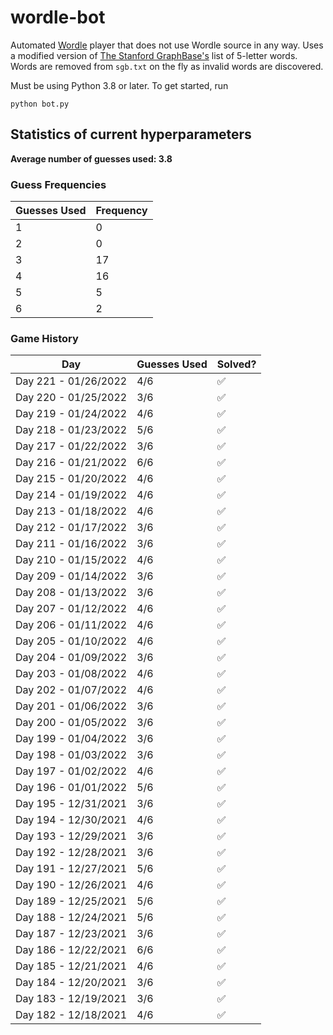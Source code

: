 # wordle-bot

Automated [Wordle](https://www.powerlanguage.co.uk/wordle/) player that does not use Wordle source in any way. Uses a modified version of [The Stanford GraphBase's](https://www-cs-faculty.stanford.edu/~knuth/sgb.html) list of 5-letter words. Words are removed from `sgb.txt` on the fly as invalid words are discovered.

Must be using Python 3.8 or later. To get started, run
```
python bot.py
```

## Statistics of current hyperparameters

**Average number of guesses used: 3.8**

### Guess Frequencies
|Guesses Used|Frequency|
|---------|---------|
|1|0|
|2|0|
|3|17|
|4|16|
|5|5|
|6|2|

### Game History
|Day|Guesses Used|Solved?|
|----------------------|-----|---|
| Day 221 - 01/26/2022 | 4/6 | ✅ |
| Day 220 - 01/25/2022 | 3/6 | ✅ |
| Day 219 - 01/24/2022 | 4/6 | ✅ |
| Day 218 - 01/23/2022 | 5/6 | ✅ |
| Day 217 - 01/22/2022 | 3/6 | ✅ |
| Day 216 - 01/21/2022 | 6/6 | ✅ |
| Day 215 - 01/20/2022 | 4/6 | ✅ |
| Day 214 - 01/19/2022 | 4/6 | ✅ |
| Day 213 - 01/18/2022 | 4/6 | ✅ |
| Day 212 - 01/17/2022 | 3/6 | ✅ |
| Day 211 - 01/16/2022 | 3/6 | ✅ |
| Day 210 - 01/15/2022 | 4/6 | ✅ |
| Day 209 - 01/14/2022 | 3/6 | ✅ |
| Day 208 - 01/13/2022 | 3/6 | ✅ |
| Day 207 - 01/12/2022 | 4/6 | ✅ |
| Day 206 - 01/11/2022 | 4/6 | ✅ |
| Day 205 - 01/10/2022 | 4/6 | ✅ |
| Day 204 - 01/09/2022 | 3/6 | ✅ |
| Day 203 - 01/08/2022 | 4/6 | ✅ |
| Day 202 - 01/07/2022 | 4/6 | ✅ |
| Day 201 - 01/06/2022 | 3/6 | ✅ |
| Day 200 - 01/05/2022 | 3/6 | ✅ |
| Day 199 - 01/04/2022 | 3/6 | ✅ |
| Day 198 - 01/03/2022 | 3/6 | ✅ |
| Day 197 - 01/02/2022 | 4/6 | ✅ |
| Day 196 - 01/01/2022 | 5/6 | ✅ |
| Day 195 - 12/31/2021 | 3/6 | ✅ |
| Day 194 - 12/30/2021 | 4/6 | ✅ |
| Day 193 - 12/29/2021 | 3/6 | ✅ |
| Day 192 - 12/28/2021 | 3/6 | ✅ |
| Day 191 - 12/27/2021 | 5/6 | ✅ |
| Day 190 - 12/26/2021 | 4/6 | ✅ |
| Day 189 - 12/25/2021 | 5/6 | ✅ |
| Day 188 - 12/24/2021 | 5/6 | ✅ |
| Day 187 - 12/23/2021 | 3/6 | ✅ |
| Day 186 - 12/22/2021 | 6/6 | ✅ |
| Day 185 - 12/21/2021 | 4/6 | ✅ |
| Day 184 - 12/20/2021 | 3/6 | ✅ |
| Day 183 - 12/19/2021 | 3/6 | ✅ |
| Day 182 - 12/18/2021 | 4/6 | ✅ |
